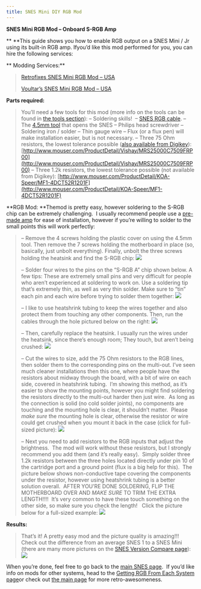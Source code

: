 ```yaml
---
title: SNES Mini DIY RGB Mod
---
```


**SNES Mini RGB Mod – Onboard S-RGB Amp**

\*\*
\*\*This guide shows you how to enable RGB output on a SNES Mini / Jr using its built-in RGB amp. Ifyou’d like this mod performed for you, you can hire the following services:

**
Modding Services:**

> [Retrofixes SNES Mini RGB Mod – USA](http://store.retrofixes.com)
>
> [Voultar’s SNES Mini RGB Mod – USA](http://voultar.com)

**Parts required:**

> You’ll need a few tools for this mod (more info on the tools can be found in [the tools section](/tools)):
> – Soldering skills! 
> – [SNES RGB cable](/consoles/snes/csync.md).
> – The [4.5mm tool](http://rover.ebay.com/rover/1/711-53200-19255-0/1?icep_ff3=9&pub=5575041517&toolid=10001&campid=5337251560&customid=&icep_uq=4.5MM+Game+Tool&icep_sellerId=&icep_ex_kw=&icep_sortBy=12&icep_catId=&icep_minPrice=&icep_maxPrice=&ipn=psmain&icep_vectorid=229466&kwid=902099&mtid=824&kw=lg) that opens the SNES
> – Philips head screwdriver
> – Soldering iron / solder
> – Thin gauge wire
> – Flux (or a flux pen) will make installation easier, but is not necessary.
> – Three 75 Ohm resistors, the lowest tolerance possible ([also available from Digikey](http://www.digikey.com/product-detail/en/MRS25000C7509FRP00/PPC75.0ZCT-ND/595092)):
> [http://www.mouser.com/ProductDetail/Vishay/MRS25000C7509FRP00](http://www.mouser.com/ProductDetail/Vishay/MRS25000C7509FRP00)
> – Three 1.2k resistors, the lowest tolerance possible (not available from Digikey):
> [http://www.mouser.com/ProductDetail/KOA-Speer/MF1-4DCT52R1201F](http://www.mouser.com/ProductDetail/KOA-Speer/MF1-4DCT52R1201F)

**RGB Mod:
**Themod is pretty easy, however soldering to the S-RGB chip can be extremely challenging.  I usually recommend people use a [pre-made amp](/consoles/snes/mini/rgb) for ease of installation, however if you’re willing to solder to the small points this will work perfectly:

> – Remove the 4 screws holding the plastic cover on using the 4.5mm tool. Then remove the 7 screws holding the motherboard in place (so, basically, just unbolt everything). Finally, unbolt the three screws holding the heatsink and find the S-RGB chip:
> ![](https://cdn.retrorgb.com/images/SNESMiniRGBModPage02.jpg)
>
> – Solder four wires to the pins on the “S-RGB A” chip shown below. A few tips: These are extremely small pins and very difficult for people who aren’t experienced at soldering to work on. Use a soldering tip that’s extremely thin, as well as very thin solder. Make sure to “tin” each pin and each wire before trying to solder them together:
> **![](https://cdn.retrorgb.com/images/SNESMiniRGBModPage03.jpg)**
>
> – I like to use heatshrink tubing to keep the wires together and also protect them from touching any other components. Then, run the cables through the hole pictured below on the right:
> ![](https://cdn.retrorgb.com/images/SNESMiniRGBModPage04-1.jpg)
>
> – Then, carefully replace the heatsink. I usually run the wires under the heatsink, since there’s enough room; They touch, but aren’t being crushed:
> ![](https://cdn.retrorgb.com/images/SNESMiniRGBModPage04.jpg)
>
> – Cut the wires to size, add the 75 Ohm resistors to the RGB lines, then solder them to the corresponding pins on the multi-out.
> I’ve seen much cleaner installations then this one, where people have the resistors about midway through the board, with a bit of wire on each side, covered in heatshrink tubing.  I’m showing this method, as it’s easier to show the mounting points, however you might find soldering the resistors directly to the multi-out harder then just wire.  As long as the connection is solid (no cold solder joints), no components are touching and the mounting hole is clear, it shouldn’t matter.  Please _make sure_ the mounting hole is clear, otherwise the resistor or wire could get crushed when you mount it back in the case (click for full-sized picture):
> [![](https://cdn.retrorgb.com/images/SNESMiniRGBModPage04-2.jpg)](https://cdn.retrorgb.com/images/SNESMini3WireRGB.jpg)
>
> – Next you need to add resistors to the RGB inputs that adjust the brightness.  The mod will work without these resistors, but I strongly recommend you add them (and it’s really easy).  Simply solder three 1.2k resistors between the three holes located directly under pin 10 of the cartridge port and a ground point (flux is a big help for this).  The picture below shows non-conductive tape covering the components under the resistor, however using heatshrink tubing is a better solution overall.  AFTER YOU’RE DONE SOLDERING, FLIP THE MOTHERBOARD OVER AND _MAKE SURE_ TO TRIM THE EXTRA LENGTH!!!!  It’s very common to have these touch something on the other side, so make sure you check the length!   Click the picture below for a full-sized example:
> [![](https://cdn.retrorgb.com/images/SNESMiniRGBModPage06.jpg)](https://cdn.retrorgb.com/images/SNESMini3WireRGBMod.jpg)

**Results:**

> That’s it! A pretty easy mod and the picture quality is amazing!!! Check out the difference from an average SNES 1 to a SNES Mini (there are many more pictures on the [SNES Version Compare page](/consoles/snes/version.md)):
> ![](https://cdn.retrorgb.com/images/SNS-CPU-GPM-02vsSNESMini.png)

When you’re done, feel free to go back to the [main SNES page](/consoles/snes/README.md).  If you’d like info on mods for other systems, head to the [Getting RGB From Each System page](consoles/README.md)or check out [the main page](/README.md) for more retro-awesomeness.
